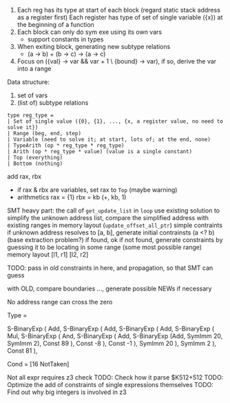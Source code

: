 1. Each reg has its type at start of each block
   (regard static stack address as a register first)
   Each register has type of set of single variable ({x}) at the beginning of a function
2. Each block can only do sym exe using its own vars
   * support constants in types
3. When exiting block, generating new subtype relations
   * (a -> b) + (b -> c) -> (a -> c)
4. Focus on ({val} -> var && var + 1 \ {bound} -> var), if so, derive the var into a range

Data structure:
1. set of vars
2. (list of) subtype relations

```
type reg_type =
| Set of single value ({0}, {1}, ..., {x, a register value, no need to solve it})
| Range (beg, end, step)
| Variable (need to solve it; at start, lots of; at the end, none)
| TypeArith (op * reg_type * reg_type)
| Arith (op * reg_type * value) (value is a single constant)
| Top (everything)
| Bottom (nothing)
```


add rax, rbx
* if rax & rbx are variables, set rax to `Top` (maybe warning)
* arithmetics
  rax = {1}
  rbx = kb
  (+, kb, 1)


SMT heavy part: the call of `get_update_list` in `loop`
use existing solution to simplify the unknown address list, compare the simplified address with existing ranges in memory layout (`update_offset_all_ptr`)
simple contraints if unknown address resolves to [a, b], generate initial contrainsts (a <? b) (base extraction problem?)
  if found, ok
  if not found, generate constraints by guessing it to be locating in some range (some most possible range)
     memory layout [l1, r1] [l2, r2]

TODO: pass in old constraints in here, and propagation, so that SMT can guess

with OLD, compare boundaries ..., generate possible NEWs if necessary


No address range can cross the zero

Type =

S-BinaryExp (
   Add,
   S-BinaryExp (
      Add,
      S-BinaryExp (
         Add,
         S-BinaryExp (
            Mul,
            S-BinaryExp (
               And,
               S-BinaryExp (
                  Add,
                  S-BinaryExp (Add, SymImm 20, SymImm 2),
                  Const 89
               ),
               Const -8
            ),
            Const -1
         ),
         SymImm 20
      ),
      SymImm 2
   ),
   Const 81
), 

Cond = [16 NotTaken]

Not all expr requires z3 check
TODO: Check how it parse $K512+512
TODO: Optimize the add of constraints of single expressions themselves
TODO: Find out why big integers is involved in z3
